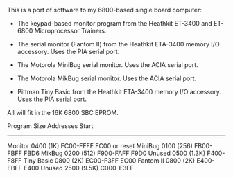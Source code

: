 This is a port of software to my 6800-based single board computer:

- The keypad-based monitor program from the Heathkit ET-3400 and
  ET-6800 Microprocessor Trainers.

- The serial monitor (Fantom II) from the Heathkit ETA-3400 memory I/O
  accessory. Uses the PIA serial port.

- The Motorola MiniBug serial monitor. Uses the ACIA serial port.

- The Motorola MikBug serial monitor. Uses the ACIA serial port.

- Pittman Tiny Basic from the Heathkit ETA-3400 memory I/O accessory.
  Uses the PIA serial port.

All will fit in the 16K 6800 SBC EPROM.

Program     Size        Addresses  Start
----------  ----        ---------  ----
Monitor     0400 (1K)   FC00-FFFF  FC00 or reset
MiniBug     0100 (256)  FB00-FBFF  FBD6
MikBug      0200 (512)  F900-FAFF  F9D0
Unused      0500 (1.3K) F400-F8FF
Tiny Basic  0800 (2K)   EC00-F3FF  EC00
Fantom II   0800 (2K)   E400-EBFF  E400
Unused      2500 (9.5K) C000-E3FF
